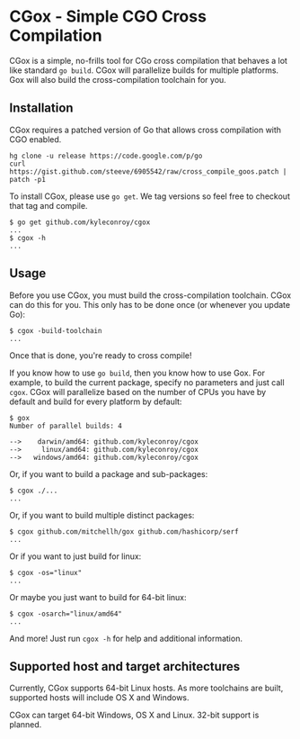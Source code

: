 # CGox - Simple CGO Cross Compilation

CGox is a simple, no-frills tool for CGo cross compilation that behaves a
lot like standard `go build`. CGox will parallelize builds for multiple
platforms. Gox will also build the cross-compilation toolchain for you.

## Installation

CGox requires a patched version of Go that allows cross compilation with CGO
enabled. 

```
hg clone -u release https://code.google.com/p/go
curl https://gist.github.com/steeve/6905542/raw/cross_compile_goos.patch | patch -p1
```

To install CGox, please use `go get`. We tag versions so feel free to
checkout that tag and compile.

```
$ go get github.com/kyleconroy/cgox
...
$ cgox -h
...
```


## Usage

Before you use CGox, you must build the cross-compilation toolchain. CGox can
do this for you. This only has to be done once (or whenever you update Go):

```
$ cgox -build-toolchain
...
```

Once that is done, you're ready to cross compile!

If you know how to use `go build`, then you know how to use Gox. For
example, to build the current package, specify no parameters and just
call `cgox`. CGox will parallelize based on the number of CPUs you have
by default and build for every platform by default:

```
$ gox
Number of parallel builds: 4

-->    darwin/amd64: github.com/kyleconroy/cgox
-->     linux/amd64: github.com/kyleconroy/cgox
-->   windows/amd64: github.com/kyleconroy/cgox
```

Or, if you want to build a package and sub-packages:

```
$ cgox ./...
...
```

Or, if you want to build multiple distinct packages:

```
$ cgox github.com/mitchellh/gox github.com/hashicorp/serf
...
```

Or if you want to just build for linux:

```
$ cgox -os="linux"
...
```

Or maybe you just want to build for 64-bit linux:

```
$ cgox -osarch="linux/amd64"
...
```

And more! Just run `cgox -h` for help and additional information.

## Supported host and target architectures

Currently, CGox supports 64-bit Linux hosts. As more toolchains are built,
supported hosts will include OS X and Windows.

CGox can target 64-bit Windows, OS X and Linux. 32-bit support is planned.
